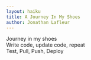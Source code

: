 ```yaml
---
layout: haiku
title: A Journey In My Shoes
author: Jonathan Lafleur
---
```

Journey in my shoes <br>
Write code, update code, repeat <br>
Test, Pull, Push, Deploy <br>